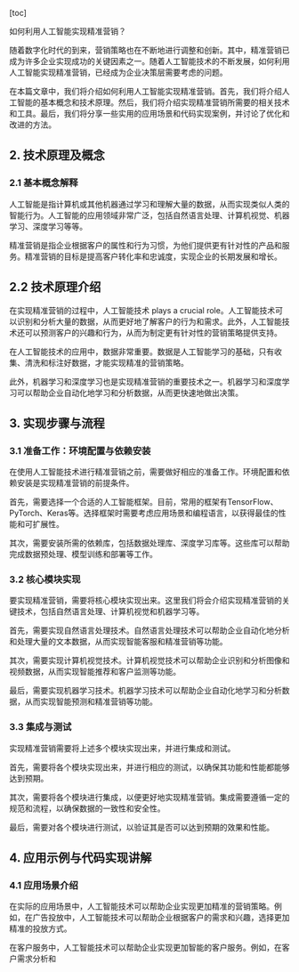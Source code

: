 
[toc]                    
                
                
如何利用人工智能实现精准营销？

随着数字化时代的到来，营销策略也在不断地进行调整和创新。其中，精准营销已成为许多企业实现成功的关键因素之一。随着人工智能技术的不断发展，如何利用人工智能实现精准营销，已经成为企业决策层需要考虑的问题。

在本篇文章中，我们将介绍如何利用人工智能实现精准营销。首先，我们将介绍人工智能的基本概念和技术原理。然后，我们将介绍实现精准营销所需要的相关技术和工具。最后，我们将分享一些实用的应用场景和代码实现案例，并讨论了优化和改进的方法。

## 2. 技术原理及概念

### 2.1 基本概念解释

人工智能是指计算机或其他机器通过学习和理解大量的数据，从而实现类似人类的智能行为。人工智能的应用领域非常广泛，包括自然语言处理、计算机视觉、机器学习、深度学习等等。

精准营销是指企业根据客户的属性和行为习惯，为他们提供更有针对性的产品和服务。精准营销的目标是提高客户转化率和忠诚度，实现企业的长期发展和增长。

## 2.2 技术原理介绍

在实现精准营销的过程中，人工智能技术 plays a crucial role。人工智能技术可以识别和分析大量的数据，从而更好地了解客户的行为和需求。此外，人工智能技术还可以预测客户的兴趣和行为，从而为制定更有针对性的营销策略提供支持。

在人工智能技术的应用中，数据非常重要。数据是人工智能学习的基础，只有收集、清洗和标注好数据，才能实现精准的营销策略。

此外，机器学习和深度学习也是实现精准营销的重要技术之一。机器学习和深度学习可以帮助企业自动化地学习和分析数据，从而更快速地做出决策。

## 3. 实现步骤与流程

### 3.1 准备工作：环境配置与依赖安装

在使用人工智能技术进行精准营销之前，需要做好相应的准备工作。环境配置和依赖安装是实现精准营销的前提条件。

首先，需要选择一个合适的人工智能框架。目前，常用的框架有TensorFlow、PyTorch、Keras等。选择框架时需要考虑应用场景和编程语言，以获得最佳的性能和可扩展性。

其次，需要安装所需的依赖库，包括数据处理库、深度学习库等。这些库可以帮助完成数据预处理、模型训练和部署等工作。

### 3.2 核心模块实现

要实现精准营销，需要将核心模块实现出来。这里我们将会介绍实现精准营销的关键技术，包括自然语言处理、计算机视觉和机器学习等。

首先，需要实现自然语言处理技术。自然语言处理技术可以帮助企业自动化地分析和处理大量的文本数据，从而实现智能客服和精准营销等功能。

其次，需要实现计算机视觉技术。计算机视觉技术可以帮助企业识别和分析图像和视频数据，从而实现智能推荐和客户监测等功能。

最后，需要实现机器学习技术。机器学习技术可以帮助企业自动化地学习和分析数据，从而实现智能预测和精准营销等功能。

### 3.3 集成与测试

实现精准营销需要将上述多个模块实现出来，并进行集成和测试。

首先，需要将各个模块实现出来，并进行相应的测试，以确保其功能和性能都能够达到预期。

其次，需要将各个模块进行集成，以便更好地实现精准营销。集成需要遵循一定的规范和流程，以确保数据的一致性和安全性。

最后，需要对各个模块进行测试，以验证其是否可以达到预期的效果和性能。

## 4. 应用示例与代码实现讲解

### 4.1 应用场景介绍

在实际的应用场景中，人工智能技术可以帮助企业实现更加精准的营销策略。例如，在广告投放中，人工智能技术可以帮助企业根据客户的需求和兴趣，选择更加精准的投放方式。

在客户服务中，人工智能技术可以帮助企业实现更加智能的客户服务。例如，在客户需求分析和

